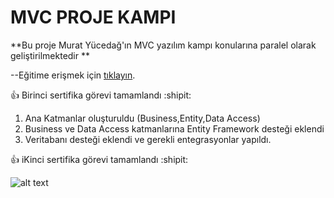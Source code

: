 # MVC PROJE KAMPI 
**Bu proje Murat Yücedağ'ın MVC yazılım kampı konularına paralel olarak geliştirilmektedir **

--Eğitime erişmek için  [tıklayın](https://www.youtube.com/watch?v=yFToRUL6h8A&list=PLKnjBHu2xXNNQJehhCg--CzQQMHXTsFAb&index=1/). 


  :+1: Birinci sertifika görevi tamamlandı :shipit:

1. Ana Katmanlar oluşturuldu (Business,Entity,Data Access)
2. Business ve Data Access katmanlarına Entity Framework desteği eklendi
3. Veritabanı desteği eklendi ve gerekli entegrasyonlar yapıldı.

 :+1: iKinci sertifika görevi tamamlandı :shipit:
 
 
![alt text](https://github.com/[furkanerrn]/[MVCProjeKampi]/blob/[master]/SertifikaGörev.png?raw=true)

